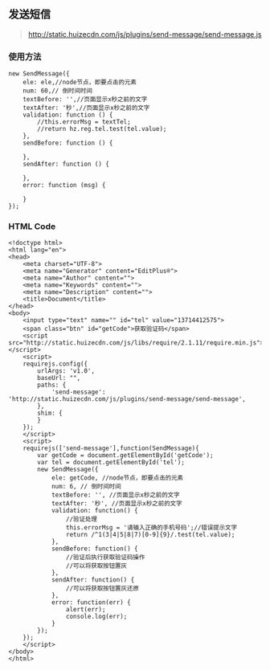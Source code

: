 
发送短信
----------


> http://static.huizecdn.com/js/plugins/send-message/send-message.js
### 使用方法 

	new SendMessage({
		ele: ele,//node节点，即要点击的元素
		num: 60,// 倒时间时间
		textBefore: '',//页面显示x秒之前的文字
		textAfter: '秒',//页面显示x秒之前的文字
		validation: function () {
			//this.errorMsg = textTel;
			//return hz.reg.tel.test(tel.value);
		},
		sendBefore: function () {
			
		},
		sendAfter: function () {
			
		},
		error: function (msg) {
			
		}
	});

### HTML Code 
	
	<!doctype html>
	<html lang="en">
	<head>
		<meta charset="UTF-8">
		<meta name="Generator" content="EditPlus®">
		<meta name="Author" content="">
		<meta name="Keywords" content="">
		<meta name="Description" content="">
		<title>Document</title>
	</head>
	<body>
		<input type="text" name="" id="tel" value="13714412575">
		<span class="btn" id="getCode">获取验证码</span>
		<script src="http://static.huizecdn.com/js/libs/require/2.1.11/require.min.js"></script>
		<script>
		requirejs.config({
			urlArgs: 'v1.0',
			baseUrl: "",
			paths: {
				'send-message': 'http://static.huizecdn.com/js/plugins/send-message/send-message',
			},
			shim: {
			}
		});
		</script>
		<script>
		requirejs(['send-message'],function(SendMessage){
			var getCode = document.getElementById('getCode');
			var tel = document.getElementById('tel');
			new SendMessage({
				ele: getCode, //node节点，即要点击的元素
				num: 6, // 倒时间时间
				textBefore: '', //页面显示x秒之前的文字
				textAfter: '秒', //页面显示x秒之前的文字
				validation: function() {
					//验证处理
					this.errorMsg = '请输入正确的手机号码';//错误提示文字
					return /^1(3|4|5|8|7)[0-9]{9}/.test(tel.value);
				},
				sendBefore: function() {
					//验证后执行获取验证码操作
					//可以将获取按钮置灰
				},
				sendAfter: function() {
					//可以将获取按钮置灰还原
				},
				error: function(err) {
					alert(err);
					console.log(err);
				}
			});
		});
		</script>
	</body>
	</html>
